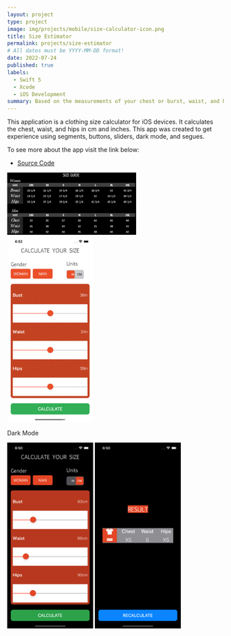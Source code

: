 ```yaml
---
layout: project
type: project
image: img/projects/mobile/size-calculator-icon.png
title: Size Estimator 
permalink: projects/size-estimator
# All dates must be YYYY-MM-DD format!
date: 2022-07-24
published: true
labels:
  - Swift 5
  - Xcode
  - iOS Development
summary: Based on the measurements of your chest or burst, waist, and hips, the dress size calculator determines your clothing size.
---
```


This application is a clothing size calculator for iOS devices. It calculates the chest, waist, and hips in cm and inches. This app was created to get experience using segments, buttons, sliders, dark mode, and segues.

To see more about the app visit the link below:
- [Source Code](https://github.com/acatarinaoaraujo/tip-calculator)

<div class="text-center p-4">
  <img width="300px" src="../img/projects/mobile/size-table.png" class="img-thumbnail" >
</div>

<div class="text-center p-4">
  <img width="200px" src="../img/projects/mobile/size-calculator.gif" class="img-thumbnail" >

  <div class="text-center p-4">
  <p>Dark Mode</p>
  <img width="200px" src="../img/projects/mobile/size-info.png" class="img-thumbnail" >
  <img width="200px" src="../img/projects/mobile/size-result.png" class="img-thumbnail" >
  </div>
</div>
